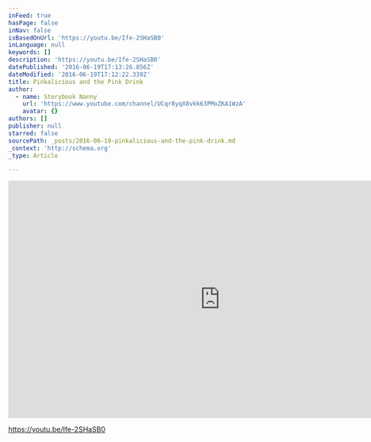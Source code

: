 ```yaml
---
inFeed: true
hasPage: false
inNav: false
isBasedOnUrl: 'https://youtu.be/Ife-2SHaSB0'
inLanguage: null
keywords: []
description: 'https://youtu.be/Ife-2SHaSB0'
datePublished: '2016-06-19T17:13:26.856Z'
dateModified: '2016-06-19T17:12:22.339Z'
title: Pinkalicious and the Pink Drink
author:
  - name: Storybook Nanny
    url: 'https://www.youtube.com/channel/UCqr8yqX8vkk63PMoZKA1WzA'
    avatar: {}
authors: []
publisher: null
starred: false
sourcePath: _posts/2016-06-19-pinkalicious-and-the-pink-drink.md
_context: 'http://schema.org'
_type: Article

---
```

<iframe src="https://cdn.embedly.com/widgets/media.html?src=https%3A%2F%2Fwww.youtube.com%2Fembed%2FIfe-2SHaSB0%3Ffeature%3Doembed&amp;url=http%3A%2F%2Fwww.youtube.com%2Fwatch%3Fv%3DIfe-2SHaSB0&amp;image=https%3A%2F%2Fi.ytimg.com%2Fvi%2FIfe-2SHaSB0%2Fhqdefault.jpg&amp;key=b7d04c9b404c499eba89ee7072e1c4f7&amp;type=text%2Fhtml&amp;schema=youtube" width="854" height="480" scrolling="no" frameborder="0" allowfullscreen="" style=""></iframe>

https://youtu.be/Ife-2SHaSB0